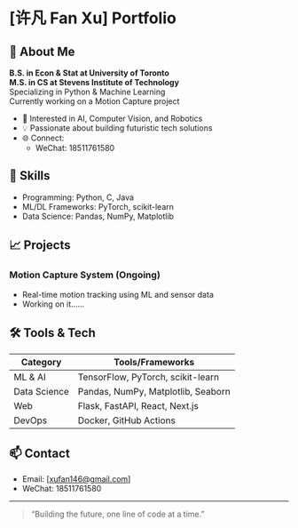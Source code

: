 # [许凡 Fan Xu] Portfolio

## 👋 About Me
**B.S. in Econ & Stat at University of Toronto**  
**M.S. in CS at Stevens Institute of Technology**  
Specializing in Python & Machine Learning  
Currently working on a Motion Capture project

- 🔬 Interested in AI, Computer Vision, and Robotics
- 💡 Passionate about building futuristic tech solutions
- 🌐 Connect:  
  - WeChat: 18511761580

## 🚀 Skills

- Programming: Python, C, Java
- ML/DL Frameworks: PyTorch, scikit-learn
- Data Science: Pandas, NumPy, Matplotlib

## 📈 Projects

### Motion Capture System (Ongoing)
- Real-time motion tracking using ML and sensor data
- Working on it......


## 🛠️ Tools & Tech

| Category      | Tools/Frameworks                                  |
|---------------|--------------------------------------------------|
| ML & AI       | TensorFlow, PyTorch, scikit-learn                 |
| Data Science  | Pandas, NumPy, Matplotlib, Seaborn                |
| Web           | Flask, FastAPI, React, Next.js                    |
| DevOps        | Docker, GitHub Actions                            |

## 📫 Contact

- Email: [xufan146@gmail.com]
- WeChat: 18511761580

---

> “Building the future, one line of code at a time.”
